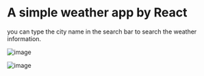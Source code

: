 # A simple weather app by React

you can type the city name in the search bar to search the weather information.

![image](https://github.com/lixinjie520/React-weather-app/assets/106680342/6750b6c6-5b13-48e5-bc91-95998ac38db7)

![image](https://github.com/lixinjie520/React-weather-app/assets/106680342/991b047c-2013-481a-8206-64340f80acbc)

